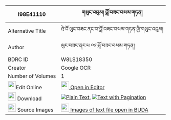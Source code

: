 |I98E41110|གསུང་འབུམ། བློ་བཟང་བསམ་གཏན། 
| --- | --- 
|Alternative Title |ཐེ་བོ་ལུང་བཟང་ནང་བ་བློ་བཟང་བསམ་གཏན་གྱི་གསུང་འབུམ།
|Author| ལུང་བཟང་ནང་པ ༠༡་བློ་བཟང་བསམ་གཏན།
|BDRC ID | W8LS18350
|Creator | Google OCR
|Number of Volumes| 1
|<img width="25" src="https://img.icons8.com/color/25/000000/edit-property.png">Edit Online| [<img width="25" src="https://avatars.githubusercontent.com/u/45091458?s=200&v=4"> Open in Editor](http://editor.openpecha.org/I98E41110)
|<img width="25" src="https://img.icons8.com/fluent/48/000000/download-2.png"/>  Download | [![](https://img.icons8.com/color/20/000000/txt.png)Plain Text](https://github.com/Openpecha/I98E41110/releases/download/v2/sungbum_lozang_samten_plain_I98E41110.zip), [![](https://img.icons8.com/color/20/000000/txt.png)Text with Pagination](https://github.com/Openpecha/I98E41110/releases/download/v2/sungbum_lozang_samten_pages_I98E41110.zip)
|<img width="25" src="https://img.icons8.com/plasticine/100/000000/pictures-folder.png"/>  Source Images | [<img width="25" src="https://library.bdrc.io/icons/BUDA-small.svg"> Images of text file open in BUDA](https://library.bdrc.io/show/bdr:W8LS18350)